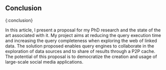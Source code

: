 ## Conclusion
{:conclusion}

In this article, I present a proposal for my PhD research and the state of the art associated with it.
My project aims at reducing the query execution time and increasing the query completeness when exploring the web of linked data.
The solution proposed enables query engines to collaborate in the exploration of data sources and to share of results through a P2P cache.
The potential of this proposal is to democratize the creation and usage of large-scale social media applications.
